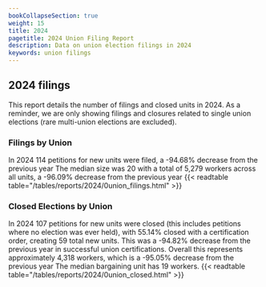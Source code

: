 ```yaml
---
bookCollapseSection: true
weight: 15
title: 2024
pagetitle: 2024 Union Filing Report
description: Data on union election filings in 2024
keywords: union filings
---
```


## 2024 filings

This report details the number of filings and closed units in 2024. As a reminder, we are only showing filings and closures related to single union elections (rare multi-union elections are excluded).

### Filings by Union
In 2024 114 petitions for new units were filed, a -94.68% decrease from the previous year The median size was 20 with a total of 5,279 workers across all units, a -96.09% decrease from the previous year
{{< readtable table="/tables/reports/2024/0union_filings.html" >}}

### Closed Elections by Union
In 2024 107 petitions for new units were closed (this includes petitions where no election was ever held), with 55.14% closed with a certification order, creating 59 total new units. This was a -94.82% decrease from the previous year in successful union certifications. Overall this represents approximately 4,318 workers, which is a -95.05% decrease from the previous year The median bargaining unit has 19 workers.
{{< readtable table="/tables/reports/2024/0union_closed.html" >}}
